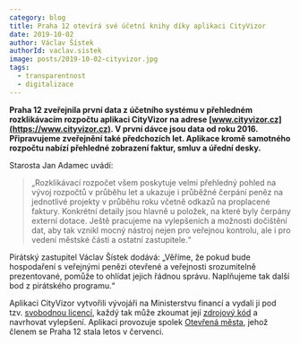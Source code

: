 ```yaml
---
category: blog
title: Praha 12 otevírá své účetní knihy díky aplikaci CityVizor
date: 2019-10-02
author: Václav Šístek
authorId: vaclav.sistek
image: posts/2019-10-02-cityvizor.jpg
tags:
  - transparentnost
  - digitalizace
---
```


**Praha 12 zveřejnila první data z účetního systému v přehledném rozklikávacím rozpočtu  aplikaci CityVizor na adrese [www.cityvizor.cz](https://www.cityvizor.cz). V první dávce jsou data od roku 2016. Připravujeme zveřejnění také předchozích let. Aplikace kromě samotného rozpočtu nabízí přehledné zobrazení faktur, smluv a úřední desky.**

Starosta Jan Adamec uvádí:
> „Rozklikávací rozpočet všem poskytuje velmi přehledný pohled na vývoj rozpočtů v průběhu let a ukazuje i průběžné čerpání peněz na jednotlivé projekty v průběhu roku včetně odkazů na proplacené faktury. Konkrétní detaily jsou hlavně u položek, na které byly čerpány externí dotace. Ještě pracujeme na vylepšeních a možnosti dočištění dat, aby tak vznikl mocný nástroj nejen pro veřejnou kontrolu, ale i pro vedení městské části a ostatní zastupitele.“

Pirátský zastupitel Václav Šístek dodává:
„Věříme, že pokud bude hospodaření s veřejnými penězi otevřené a veřejnosti srozumitelně prezentované, pomůže to ohlídat jejich řádnou správu. Naplňujeme tak další bod z pirátského programu.“

Aplikaci CityVizor vytvořili vývojáři na Ministerstvu financí a vydali ji pod tzv. [svobodnou licencí](https://github.com/cityvizor/cityvizor/blob/master/LICENSE), každý tak může zkoumat její [zdrojový kód](https://github.com/cityvizor/cityvizor) a navrhovat vylepšení. Aplikaci provozuje spolek [Otevřená města](https://www.otevrenamesta.cz/), jehož členem se Praha 12 stala letos v červenci.
